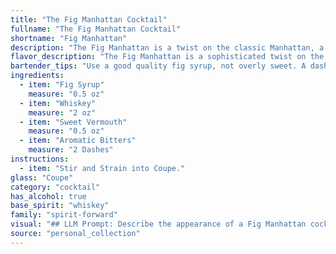 ```yaml
---
title: "The Fig Manhattan Cocktail"
fullname: "The Fig Manhattan Cocktail"
shortname: "Fig Manhattan"
description: "The Fig Manhattan is a twist on the classic Manhattan, a member of the Whiskey Cocktail family. This modern variation, likely born in the 2010s,  uses fig syrup to add a unique sweetness and complexity, showcasing the versatility of the Manhattan's base recipe. "
flavor_description: "The Fig Manhattan is a sophisticated twist on the classic. The fig syrup brings a sweet, jammy richness, balancing the dryness of the whiskey and vermouth.  Aromatic bitters add a subtle complexity, hinting at spice and citrus. Expect a smooth, velvety texture and a finish that lingers on the palate with notes of dried fruit and a whisper of smoke. "
bartender_tips: "Use a good quality fig syrup, not overly sweet. A dash of Angostura bitters is key.  Chill the glass beforehand for a crisp drink.  Stir, don't shake, to maintain the clarity and texture of the fig syrup.  A single cherry garnish adds elegance. "
ingredients:
  - item: "Fig Syrup"
    measure: "0.5 oz"
  - item: "Whiskey"
    measure: "2 oz"
  - item: "Sweet Vermouth"
    measure: "0.5 oz"
  - item: "Aromatic Bitters"
    measure: "2 Dashes"
instructions:
  - item: "Stir and Strain into Coupe."
glass: "Coupe"
category: "cocktail"
has_alcohol: true
base_spirit: "whiskey"
family: "spirit-forward"
visual: "## LLM Prompt: Describe the appearance of a Fig Manhattan cocktail.**Imagine a Fig Manhattan cocktail, a sophisticated twist on the classic. It's made with:*** **Fig Syrup:** A deep, rich amber color, hinting at the sweetness and depth of the fig.* **Whiskey:** A golden hue, adding a warmth and complexity to the cocktail.* **Sweet Vermouth:** A pale straw color, bringing a touch of sweetness and herbaceous notes.* **Aromatic Bitters:** A hint of dark brown, adding complexity and a subtle bitterness to the drink. **Describe the cocktail's appearance in detail, including:*** **Color:** Is it a deep amber, a rich mahogany, or something else entirely?* **Clarity:** Is it clear, slightly cloudy, or layered with different hues?* **Texture:** Is it smooth and silky, or does it have a slightly oily sheen?* **Garnish:** What garnish would enhance the visual appeal of this cocktail? **Consider the overall impression of the Fig Manhattan cocktail. Is it elegant and sophisticated, rustic and earthy, or something else altogether?** "
source: "personal_collection"
---
```


